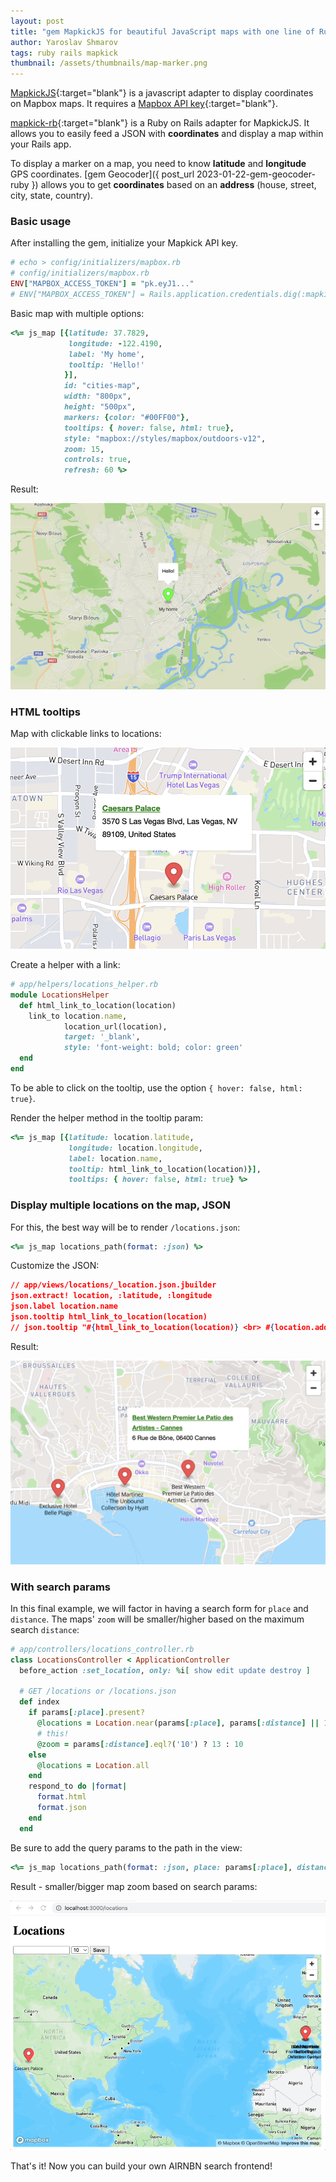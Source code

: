 ```yaml
---
layout: post
title: "gem MapkickJS for beautiful JavaScript maps with one line of Ruby"
author: Yaroslav Shmarov
tags: ruby rails mapkick
thumbnail: /assets/thumbnails/map-marker.png
---
```


[MapkickJS](https://github.com/ankane/mapkick.js){:target="blank"} is a javascript adapter to display coordinates on Mapbox maps. It requires a [Mapbox API key](https://account.mapbox.com/auth/signup/){:target="blank"}.

[mapkick-rb](https://github.com/ankane/mapkick){:target="blank"} is a Ruby on Rails adapter for MapkickJS. It allows you to easily feed a JSON with **coordinates** and display a map within your Rails app.

To display a marker on a map, you need to know **latitude** and **longitude** GPS coordinates. [gem Geocoder]({ post_url 2023-01-22-gem-geocoder-ruby }) allows you to get **coordinates** based on an **address** (house, street, city, state, country).

### Basic usage

After installing the gem, initialize your Mapkick API key.

```ruby
# echo > config/initializers/mapbox.rb
# config/initializers/mapbox.rb
ENV["MAPBOX_ACCESS_TOKEN"] = "pk.eyJ1..."
# ENV["MAPBOX_ACCESS_TOKEN"] = Rails.application.credentials.dig(:mapkick_api_key)
```

Basic map with multiple options:

```ruby
<%= js_map [{latitude: 37.7829,
             longitude: -122.4190,
             label: 'My home',
             tooltip: 'Hello!'
            }],
            id: "cities-map",
            width: "800px",
            height: "500px",
            markers: {color: "#00FF00"},
            tooltips: { hover: false, html: true},
            style: "mapbox://styles/mapbox/outdoors-v12",
            zoom: 15,
            controls: true,
            refresh: 60 %>
```

Result:

![mapbox-map-all-params](/assets/images/mapbox-map-all-params.png)

### HTML tooltips

Map with clickable links to locations:

![mapbox-map-clickable-link](/assets/images/mapbox-map-clickable-link.png)

Create a helper with a link:

```ruby
# app/helpers/locations_helper.rb
module LocationsHelper
  def html_link_to_location(location)
    link_to location.name,
            location_url(location),
            target: '_blank',
            style: 'font-weight: bold; color: green'
  end
end
```

To be able to click on the tooltip, use the option `{ hover: false, html: true}`.

Render the helper method in the tooltip param:

```ruby
<%= js_map [{latitude: location.latitude,
             longitude: location.longitude,
             label: location.name,
             tooltip: html_link_to_location(location)}],
             tooltips: { hover: false, html: true} %>
```

### Display multiple locations on the map, JSON

For this, the best way will be to render `/locations.json`:

```ruby
<%= js_map locations_path(format: :json) %>
```

Customize the JSON:

```json
// app/views/locations/_location.json.jbuilder
json.extract! location, :latitude, :longitude
json.label location.name
json.tooltip html_link_to_location(location)
// json.tooltip "#{html_link_to_location(location)} <br> #{location.address}"
```

Result:

![mapbox-map-multiple-locations](/assets/images/mapbox-map-multiple-locations.png)

### With search params

In this final example, we will factor in having a search form for `place` and `distance`. The maps' `zoom` will be smaller/higher based on the maximum search `distance`:

```ruby
# app/controllers/locations_controller.rb
class LocationsController < ApplicationController
  before_action :set_location, only: %i[ show edit update destroy ]

  # GET /locations or /locations.json
  def index
    if params[:place].present?
      @locations = Location.near(params[:place], params[:distance] || 10, order: :distance)
      # this!
      @zoom = params[:distance].eql?('10') ? 13 : 10
    else
      @locations = Location.all
    end
    respond_to do |format|
      format.html
      format.json
    end
  end
```

Be sure to add the query params to the path in the view:

```ruby
<%= js_map locations_path(format: :json, place: params[:place], distance: params[:distance]), zoom: @zoom %>
```

Result - smaller/bigger map zoom based on search params:

![geocoder-search-zoom](/assets/images/geocoder-search-zoom.gif)

That's it! Now you can build your own AIRNBN search frontend!

